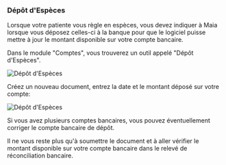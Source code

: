 ### Dépôt d'Espèces

Lorsque votre patiente vous règle en espèces, vous devez indiquer à Maia lorsque vous déposez celles-ci à la banque pour que le logiciel puisse mettre à jour le montant disponible sur votre compte bancaire.

Dans le module "Comptes", vous trouverez un outil appelé "Dépôt d'Espèces".

![Dépôt d'Espèces](/docs/assets/img/accounting/maia-cashdeposit.png)

Créez un nouveau document, entrez la date et le montant déposé sur votre compte:

![Dépôt d'Espèces](/docs/assets/img/accounting/maia-cashdeposit1.png)

Si vous avez plusieurs comptes bancaires, vous pouvez éventuellement corriger le compte bancaire de dépôt.

Il ne vous reste plus qu'à soumettre le document et à aller vérifier le montant disponible sur votre compte bancaire dans le relevé de réconciliation bancaire.
